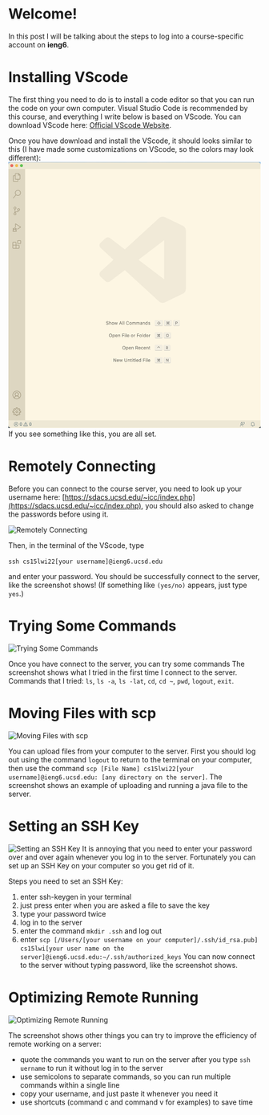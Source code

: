 # Welcome!
In this post I will be talking about the steps to log into a course-specific account on **ieng6**.

# Installing VScode
The first thing you need to do is to install a code editor so that you can run the code on your own computer. Visual Studio Code is recommended by this course, and everything I write below is based on VScode. You can download VScode here: [Official VScode Website](https://code.visualstudio.com/).

Once you have download and install the VScode, it should looks similar to this (I have made some customizations on VScode, so the colors may look different):![Installing VScode](https://github.com/HaoyuFu2/cse15l-lab-reports/blob/main/Images/Installing%20VScode.png?raw=true) If you see something like this, you are all set.

# Remotely Connecting
Before you can connect to the course server, you need to look up your username here: [https://sdacs.ucsd.edu/~icc/index.php](https://sdacs.ucsd.edu/~icc/index.php), you should also asked to change the passwords before using it. 

![Remotely Connecting]()

Then, in the terminal of the VScode, type 

`ssh cs15lwi22[your username]@ieng6.ucsd.edu`

and enter your password. You should be successfully connect to the server, like the screenshot shows! (If something like `(yes/no)` appears, just type `yes`.)

# Trying Some Commands
![Trying Some Commands]()

Once you have connect to the server, you can try some commands
The screenshot shows what I tried in the first time I connect to the server. Commands that I tried: `ls`, `ls -a`, `ls -lat`, `cd`, `cd ~`, `pwd`, `logout`, `exit`.

# Moving Files with scp
![Moving Files with scp]()

You can upload files from your computer to the server. First you should log out using the command `logout` to return to the terminal on your computer, then use the command `scp [File Name] cs15lwi22[your username]@ieng6.ucsd.edu: [any directory on the server]`. The screenshot shows an example of uploading and running a java file to the server.

# Setting an SSH Key
![Setting an SSH Key]()
It is annoying that you need to enter your password over and over again whenever you log in to the server. Fortunately you can set up an SSH Key on your computer so you get rid of it. 

Steps you need to set an SSH Key:
1. enter ssh-keygen in your terminal
2. just press enter when you are asked a file to save the key
3. type your password twice
4. log in to the server
5. enter the command `mkdir .ssh` and log out
6. enter `scp [/Users/[your username on your computer]/.ssh/id_rsa.pub] cs15lwi[your user name on the server]@ieng6.ucsd.edu:~/.ssh/authorized_keys`
You can now connect to the server without typing password, like the screenshot shows.

# Optimizing Remote Running
![Optimizing Remote Running]()

The screenshot shows other things you can try to improve the efficiency of remote working on a server:
 - quote the commands you want to run on the server after you type `ssh uername` to run it without log in to the server
 - use semicolons to separate commands, so you can run multiple commands within a single line
 - copy your username, and just paste it whenever you need it
 - use shortcuts (command c and command v for examples) to save time
